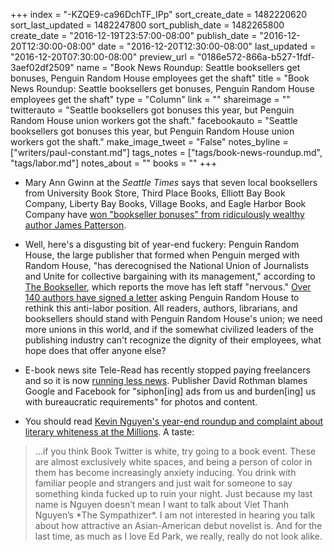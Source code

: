 +++
index = "-KZQE9-ca96DchTF_IPp"
sort_create_date = 1482220620
sort_last_updated = 1482247800
sort_publish_date = 1482265800
create_date = "2016-12-19T23:57:00-08:00"
publish_date = "2016-12-20T12:30:00-08:00"
date = "2016-12-20T12:30:00-08:00"
last_updated = "2016-12-20T07:30:00-08:00"
preview_url = "0186e572-866a-b527-1fdf-3aef02df2509"
name = "Book News Roundup: Seattle booksellers get bonuses, Penguin Random House employees get the shaft"
title = "Book News Roundup: Seattle booksellers get bonuses, Penguin Random House employees get the shaft"
type = "Column"
link = ""
shareimage = ""
twitterauto = "Seattle booksellers got bonuses this year, but Penguin Random House union workers got the shaft."
facebookauto = "Seattle booksellers got bonuses this year, but Penguin Random House union workers got the shaft."
make_image_tweet = "False"
notes_byline = ["writers/paul-constant.md"]
tags_notes = ["tags/book-news-roundup.md", "tags/labor.md"]
notes_about = ""
books = ""
+++
* Mary Ann Gwinn at the *Seattle Times* says that seven local booksellers from University Book Store, Third Place Books, Elliott Bay Book Company, Liberty Bay Books, Village Books, and Eagle Harbor Book Company have [won "bookseller bonuses" from ridiculously wealthy author James Patterson](http://www.seattletimes.com/entertainment/books/seven-washington-state-booksellers-get-james-patterson-holiday-bonuses/).

* Well, here's a disgusting bit of year-end fuckery: Penguin Random House, the large publisher that formed when Penguin merged with Random House, "has derecognised the National Union of Journalists and Unite for collective bargaining with its management," according to [The Bookseller](http://www.thebookseller.com/news/bewilderment-among-staff-prh-derecognises-unions-448421), which reports the move has left staff "nervous." [Over 140 authors have signed a letter](https://www.theguardian.com/books/2016/dec/19/more-than-140-authors-call-on-penguin-random-house-to-reinstate-union-recognition) asking Penguin Random House to rethink this anti-labor position. All readers, authors, librarians, and booksellers should stand with Penguin Random House's union; we need more unions in this world, and if the somewhat civilized leaders of the publishing industry can't recognize the dignity of their employees, what hope does that offer anyone else?

* E-book news site Tele-Read has recently stopped paying freelancers and so it is now [running less news](https://teleread.org/2016/12/19/teleread-posting-less-but-still-with-news-and-views-you-cant-find-elsewhere/?utm_source=feedburner&utm_medium=feed&utm_campaign=Feed%3A+teleread%2FKHnj+%28TeleRead%3A+Bring+the+E-Books+Home%29). Publisher David Rothman blames Google and Facebook for "siphon[ing] ads from us and burden[ing] us with bureaucratic requirements" for photos and content.

* You should read [Kevin Nguyen's year-end roundup and complaint about literary whiteness at the Millions](http://www.themillions.com/2016/12/year-reading-kevin-nguyen.html). A taste:

<blockquote>...if you think Book Twitter is white, try going to a book event. These are almost exclusively white spaces, and being a person of color in them has become increasingly anxiety inducing. You drink with familiar people and strangers and just wait for someone to say something kinda fucked up to ruin your night. Just because my last name is Nguyen doesn’t mean I want to talk about Viet Thanh Nguyen’s *The Sympathizer*. I am not interested in hearing you talk about how attractive an Asian-American debut novelist is. And for the last time, as much as I love Ed Park, we really, really do not look alike.</blockquote>



